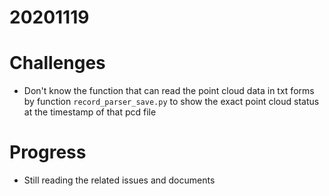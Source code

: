 # 20201119 

# Challenges
- Don't know the function that can read the point cloud data in txt forms by function `record_parser_save.py` to show the exact point cloud status at the timestamp of that pcd file

# Progress
 - Still reading the related issues and documents
